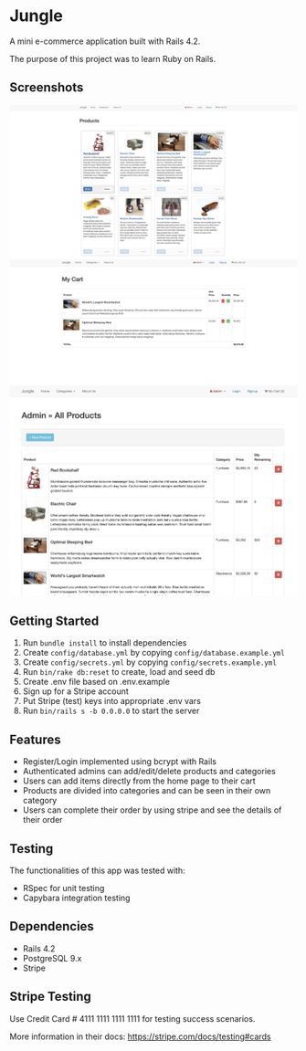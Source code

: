 # Jungle

A mini e-commerce application built with Rails 4.2.

The purpose of this project was to learn Ruby on Rails. 


## Screenshots

!["home_page"](https://github.com/kutluduman/jungle-rails/blob/master/docs/home_page.png?raw=true)
!["my_cart"](https://github.com/kutluduman/jungle-rails/blob/master/docs/my_cart.png?raw=true)
!["admin_page"](https://github.com/kutluduman/jungle-rails/blob/master/docs/admin_products.png?raw=true)


## Getting Started

1. Run `bundle install` to install dependencies
2. Create `config/database.yml` by copying `config/database.example.yml`
3. Create `config/secrets.yml` by copying `config/secrets.example.yml`
4. Run `bin/rake db:reset` to create, load and seed db
5. Create .env file based on .env.example
6. Sign up for a Stripe account
7. Put Stripe (test) keys into appropriate .env vars
8. Run `bin/rails s -b 0.0.0.0` to start the server

## Features

* Register/Login implemented using bcrypt with Rails
* Authenticated admins can add/edit/delete products and categories
* Users can add items directly from the home page to their cart
* Products are divided into categories and can be seen in their own category
* Users can complete their order by using stripe and see the details of their order


## Testing

The functionalities of this app was tested with:

* RSpec for unit testing
* Capybara integration testing


## Dependencies

* Rails 4.2 
* PostgreSQL 9.x
* Stripe

## Stripe Testing

Use Credit Card # 4111 1111 1111 1111 for testing success scenarios.

More information in their docs: <https://stripe.com/docs/testing#cards>
